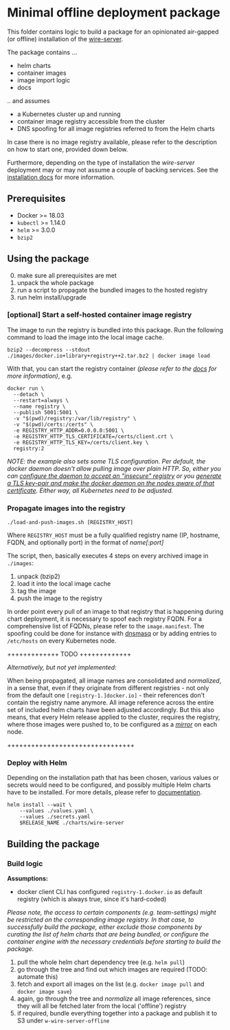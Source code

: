 Minimal offline deployment package
==================================


This folder contains logic to build a package for an opinionated air-gapped (or offline) installation
of the [wire-server](https://github.com/wireapp/wire-server). 


The package contains ...

* helm charts
* container images
* image import logic
* docs

.. and assumes

* a Kubernetes cluster up and running
* container image registry accessible from the cluster
* DNS spoofing for all image registries referred to from the Helm charts

In case there is no image registry available, please refer to the description on how to start one,
provided down below.

Furthermore, depending on the type of installation the *wire-server* deployment may or may not assume
a couple of backing services. See the [installation docs](https://docs.wire.com/how-to/install/planning.html)
for more information.


## Prerequisites 

* Docker >= 18.03
* `kubectl` >= 1.14.0
* `helm` >= 3.0.0
* `bzip2`

## Using the package

0. make sure all prerequisites are met
1. unpack the whole package
2. run a script to propagate the bundled images to the hosted registry
3. run helm install/upgrade


### [optional] Start a self-hosted container image registry

The image to run the registry is bundled into this package. Run the following command to load the image into the
local image cache.

```
bzip2 --decompress --stdout ./images/docker.io+library+registry++2.tar.bz2 | docker image load
```

With that, you can start the registry container *(please refer to the [docs](https://docs.docker.com/registry/deploying/) 
for more information)*, e.g.


```
docker run \
  --detach \
  --restart=always \
  --name registry \
  --publish 5001:5001 \
  -v "$(pwd)/registry:/var/lib/registry" \
  -v "$(pwd)/certs:/certs" \
  -e REGISTRY_HTTP_ADDR=0.0.0.0:5001 \
  -e REGISTRY_HTTP_TLS_CERTIFICATE=/certs/client.crt \
  -e REGISTRY_HTTP_TLS_KEY=/certs/client.key \
  registry:2
```

*NOTE: the example also sets some TLS configuration. Per default, the docker daemon doesn't allow pulling image over
plain HTTP. So, either you can
[configure the daemon to accept an "insecure" registry](https://docs.docker.com/registry/insecure/#deploy-a-plain-http-registry) 
or you
[generate a TLS key-pair and make the docker daemon on the nodes aware of that certificate](https://docs.docker.com/registry/insecure/#use-self-signed-certificates).
Either way, all Kubernetes need to be adjusted.*  


### Propagate images into the registry

```
./load-and-push-images.sh [REGISTRY_HOST]
```

Where `REGISTRY_HOST` must be a fully qualified registry name (IP, hostname, FQDN, and optionally port) in the format 
of *name[:port]*

The script, then, basically executes 4 steps on every archived image in `./images`:

1. unpack (bzip2)
2. load it into the local image cache
3. tag the image
4. push the image to the registry

In order point every pull of an image to that registry that is happening during chart deployment, it is necessary to
spoof each registry FQDN. For a comprehensive list of FQDNs, please refer to the `image.manifest`. The spoofing could be
done for instance with [dnsmasq](https://wiki.archlinux.org/index.php/dnsmasq) or by adding entries to `/etc/hosts` on
every Kubernetes node.

+++++++++++++ TODO +++++++++++++

*Alternatively, but not yet implemented:*

When being propagated, all image names are consolidated and *normalized*, in a sense that, even if they originate from
different registries - not only from the default one `[registry-1.]docker.io]` - their references don't contain the
registry name anymore. All image reference across the entire set of included helm charts have been adjusted accordingly.
But this also means, that every Helm release applied to the cluster, requires the registry, where those images were
pushed to, to be configured as a *[mirror](https://docs.docker.com/registry/recipes/mirror/#configure-the-docker-daemon)*
on each node.

++++++++++++++++++++++++++++++++ 


### Deploy with Helm

Depending on the installation path that has been chosen, various values or secrets would need to be configured, and
possibly multiple Helm charts have to be installed. For more details, please refer to
[documentation](https://docs.wire.com/how-to/install/helm.html). 

```
helm install --wait \
    --values ./values.yaml \
    --values ./secrets.yaml
    $RELEASE_NAME ./charts/wire-server
``` 


## Building the package

### Build logic

__Assumptions:__

* docker client CLI has configured `registry-1.docker.io` as default registry (which is always true, since it's 
hard-coded)

*Please note, the access to certain components (e.g. team-settings) might be restricted on the corresponding image
registry. In that case, to successfully build the package, either exclude those components by curating the list of helm
charts that are being bundled, or configure the container engine with the necessary credentials before starting to 
build the package.*

1. pull the whole helm chart dependency tree (e.g. `helm pull`)
2. go through the tree and find out which images are required (TODO: automate this)
3. fetch and export all images on the list (e.g. `docker image pull` and `docker image save`)
4. again, go through the tree and *normalize* all image references, since they will all be fetched later from the local
   ('offline') registry
5. if required, bundle everything together into a package and publish it to S3 under `w-wire-server-offline`
